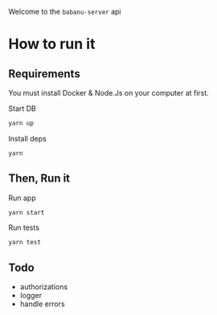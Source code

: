 Welcome to the `babanu-server` api

# How to run it

## Requirements

You must install Docker & Node.Js on your computer at first.

Start DB

```bash
yarn up
```

Install deps

```bash
yarn
```

## Then, Run it

Run app

```bash
yarn start
```

Run tests

```bash
yarn test
```

## Todo

- authorizations
- logger
- handle errors
